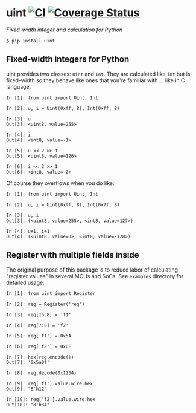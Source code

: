 # uint [![CI](https://travis-ci.org/puhitaku/uint.svg?branch=master)](https://travis-ci.org/puhitaku/uint) [![Coverage Status](https://coveralls.io/repos/github/puhitaku/uint/badge.svg?branch=master)](https://coveralls.io/github/puhitaku/uint?branch=master)

*Fixed-width integer and calculation for Python*

```
$ pip install uint
```


## Fixed-width integers for Python

uint provides two classes: `Uint` and `Int`. They are calculated like `int` but is fixed-width so they behave like ones that you're familiar with ... like in C language.

```
In [1]: from uint import Uint, Int

In [2]: u, i = Uint(0xff, 8), Int(0xff, 8)

In [3]: u
Out[3]: <uint8, value=255>

In [4]: i
Out[4]: <int8, value=-1>

In [5]: u << 2 >> 1
Out[5]: <uint8, value=126>

In [6]: i << 2 >> 1
Out[6]: <int8, value=-2>
```


Of course they overflows when you do like:

```
In [1]: from uint import Uint, Int

In [2]: u, i = Uint(0xff, 8), Int(0x7f, 8)

In [3]: u, i
Out[3]: (<uint8, value=255>, <int8, value=127>)

In [4]: u+1, i+1
Out[4]: (<uint8, value=0>, <int8, value=-128>)
```

## Register with multiple fields inside

The original purpose of this package is to reduce labor of calculating "register values" in several MCUs and SoCs. See `examples` directory for detailed usage.

```
In [1]: from uint import Register

In [2]: reg = Register('reg')

In [3]: reg[15:8] = 'f1'

In [4]: reg[7:0] = 'f2'

In [5]: reg['f1'] = 0x5A

In [6]: reg['f2'] = 0x0F

In [7]: hex(reg.encode())
Out[7]: '0x5a0f'

In [8]: reg.decode(0x1234)

In [9]: reg['f1'].value.wire.hex
Out[9]: "8'h12"

In [10]: reg['f2'].value.wire.hex
Out[10]: "8'h34"
```

